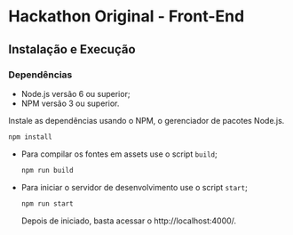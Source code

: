 # Hackathon Original - Front-End

## Instalação e Execução

### Dependências

- Node.js versão 6 ou superior;
- NPM versão 3 ou superior.

Instale as dependências usando o NPM, o gerenciador de pacotes Node.js.

```bash
npm install
```

- Para compilar os fontes em assets use o script `build`;

  ```bash
  npm run build
  ```

- Para iniciar o servidor de desenvolvimento use o script `start`;

  ```bash
  npm run start
  ```

  Depois de iniciado, basta acessar o http://localhost:4000/.
